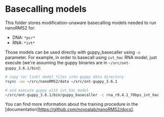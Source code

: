 # Basecalling models

This folder stores modification-unaware basecalling models
needed to run nanoRMS2 for:
- DNA: `*pcr*`
- RNA: `*ivt*`

Those models can be used directly with guppy_basecaller using `-c` parameter.
For example, in order to basecall using `ivt_hac` RNA model, just execute
(we're assuming the guppy binaries are in `~/src/ont-guppy_3.6.1/bin`):

```bash
# copy (or link) model files into guppy data directory
rsync -av ~/src/nanoRMS2/data ~/src/ont-guppy_3.6.1

# and execute guppy with ivt_hac model
~/src/ont-guppy_3.6.1/bin/guppy_basecaller -c rna_r9.4.1_70bps_ivt_hac.cfg -i fast5_input -s output_dir --fast5_out --compress_fastq -x cuda:0
```

You can find more information about the training procedure in the
[documentation]https://github.com/novoalab/nanoRMS2/docs]. 
